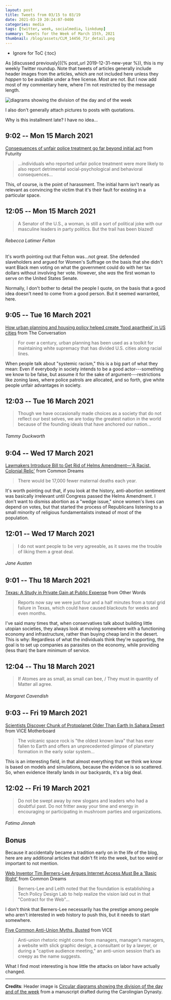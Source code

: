```yaml
---
layout: post
title: Tweets from 03/15 to 03/19
date: 2021-03-19 20:24:07-0400
categories: media
tags: [twitter, week, socialmedia, linkdump]
summary: Tweets for the Week of March 15th, 2021
thumbnail: /blog/assets/CLM_14456_71r_detail.png
---
```


* Ignore for ToC
{:toc}

As [discussed previously]({% post_url 2019-12-31-new-year %}), this is my weekly Twitter roundup.  Note that tweets of articles generally include header images from the articles, which are not included here unless they *happen* to be available under a free license.  Most are not.  But I now add most of my commentary here, where I'm not restricted by the message length.

![diagrams showing the division of the day and of the week](/blog/assets/CLM_14456_71r_detail.png "diagrams showing the division of the day and of the week")

I also don't generally attach pictures to posts with quotations.

Why is this installment late?  I have no idea...

## 9:02 -- Mon 15 March 2021

[<i class="fab fa-twitter-square"></i>](https://jcolag.github.io/twitter/1371446583179481091) [Consequences of unfair police treatment go far beyond initial act](https://www.futurity.org/unfair-police-treatment-mental-health-2528832-2/) from Futurity

 > ...individuals who reported unfair police treatment were more likely to also report detrimental social-psychological and behavioral consequences...

This, of course, is the point of harassment.  The initial harm isn't nearly as relevant as convincing the victim that it's their fault for existing in a particular space.

## 12:05 -- Mon 15 March 2021

[<i class="fab fa-twitter"></i>](https://jcolag.github.io/twitter/1371492636863778817)

 > A Senator of the U.S., a woman, is still a sort of political joke with our masculine leaders in party politics. But the trail has been blazed!

###### Rebecca Latimer Felton

It's worth pointing out that Felton was...not great.  She defended slaveholders and argued for Women's Suffrage on the basis that she didn't want Black men voting on what the government could do with her tax dollars without involving her vote.  However, she *was* the first woman to serve on the United States Senate.

Normally, I don't bother to detail the people I quote, on the basis that a good idea doesn't need to come from a good person.  But it seemed warranted, here.

## 9:05 -- Tue 16 March 2021

[<i class="fab fa-twitter-square"></i>](https://jcolag.github.io/twitter/1371809726225289217) [How urban planning and housing policy helped create ‘food apartheid’ in US cities](https://theconversation.com/how-urban-planning-and-housing-policy-helped-create-food-apartheid-in-us-cities-154433) from The Conversation

 > For over a century, urban planning has been used as a toolkit for maintaining white supremacy that has divided U.S. cities along racial lines.

When people talk about "systemic racism," this is a big part of what they mean:  Even if everybody in society intends to be a good actor---something we know to be false, but assume it for the sake of argument---restrictions like zoning laws, where police patrols are allocated, and so forth, give white people unfair advantages in society.

## 12:03 -- Tue 16 March 2021

[<i class="fab fa-twitter"></i>](https://jcolag.github.io/twitter/1371854521152929796)

 > Though we have occasionally made choices as a society that do not reflect our best selves, we are today the greatest nation in the world because of the founding ideals that have anchored our nation...

###### Tammy Duckworth

## 9:04 -- Wed 17 March 2021

[<i class="fab fa-twitter-square"></i>](https://jcolag.github.io/twitter/1372171862239682561) [Lawmakers Introduce Bill to Get Rid of Helms Amendment—'A Racist, Colonial Relic'](https://www.commondreams.org/news/2021/03/10/lawmakers-introduce-bill-get-rid-helms-amendment-racist-colonial-relic) from Common Dreams

 > There would be 17,000 fewer maternal deaths each year.

It's worth pointing out that, if you look at the history, anti-abortion sentiment was basically irrelevant until Congress passed the Helms Amendment.  I don't want to dismiss abortion as a "wedge issue," since women's lives can depend on votes, but that started the process of Republicans listening to a small minority of religious fundamentalists instead of most of the population.

## 12:01 -- Wed 17 March 2021

[<i class="fab fa-twitter"></i>](https://jcolag.github.io/twitter/1372216405743996929)

 > I do not want people to be very agreeable, as it saves me the trouble of liking them a great deal.

###### Jane Austen

## 9:01 -- Thu 18 March 2021

[<i class="fab fa-twitter-square"></i>](https://jcolag.github.io/twitter/1372533495176695813) [Texas: A Study in Private Gain at Public Expense](https://otherwords.org/texas-a-study-in-private-gain-at-public-expense/) from Other Words

 > Reports now say we were just four and a half minutes from a total grid failure in Texas, which could have caused blackouts for weeks and even months.

I've said many times that, when conservatives talk about building little utopian societies, they always look at moving somewhere with a functioning economy and infrastructure, rather than buying cheap land in the desert.  This is why:  Regardless of what the individuals think they're supporting, the goal is to set up companies as parasites on the economy, while providing (less than) the bare minimum of service.

## 12:04 -- Thu 18 March 2021

[<i class="fab fa-twitter"></i>](https://jcolag.github.io/twitter/1372579548706000899)

 > If Atomes are as small, as small can bee, / They must in quantity of Matter all agree.

###### Margaret Cavendish

## 9:03 -- Fri 19 March 2021

[<i class="fab fa-twitter-square"></i>](https://jcolag.github.io/twitter/1372896386505527297) [Scientists Discover Chunk of Protoplanet Older Than Earth In Sahara Desert](https://www.vice.com/en/article/epd3qm/scientists-discover-chunk-of-protoplanet-older-than-earth-in-sahara-desert) from VICE Motherboard

 > The volcanic space rock is "the oldest known lava" that has ever fallen to Earth and offers an unprecedented glimpse of planetary formation in the early solar system...

This is an interesting field, in that almost everything that we think we know is based on models and simulations, because the evidence is so scattered.  So, when evidence literally lands in our backyards, it's a big deal.

## 12:02 -- Fri 19 March 2021

[<i class="fab fa-twitter"></i>](https://jcolag.github.io/twitter/1372941433095680002)

 > Do not be swept away by new slogans and leaders who had a doubtful past. Do not fritter away your time and energy in encouraging or participating in mushroom parties and organizations.

###### Fatima Jinnah

## Bonus

Because it accidentally became a tradition early on in the life of the blog, here are any additional articles that didn't fit into the week, but too weird or important to not mention.

<i class="fas fa-square"></i> [Web Inventor Tim Berners-Lee Argues Internet Access Must Be a 'Basic Right'](https://www.commondreams.org/news/2021/03/12/web-inventor-tim-berners-lee-argues-internet-access-must-be-basic-right) from Common Dreams

 > Berners-Lee and Leith noted that the foundation is establishing a Tech Policy Design Lab to help realize the vision laid out in that "Contract for the Web"...

I don't think that Berners-Lee necessarily has the prestige among people who aren't interested in web history to push this, but it needs to start somewhere.

<i class="fas fa-square"></i> [Five Common Anti-Union Myths, Busted](https://www.vice.com/en/article/qjpqgw/five-common-anti-union-myths-busted) from VICE

 > Anti-union rhetoric might come from managers, manager’s managers,  a website with slick graphic design, a consultant or by a lawyer, or during a "captive audience meeting," an anti-union session that’s as creepy as the name suggests.

What I find most interesting is how little the attacks on labor have actually changed.

* * *

**Credits**:  Header image is [Circular diagrams showing the division of the day and of the week](https://en.wikipedia.org/wiki/Week#/media/File:CLM_14456_71r_detail.jpg) from a manuscript drafted during the Carolingian Dynasty.
